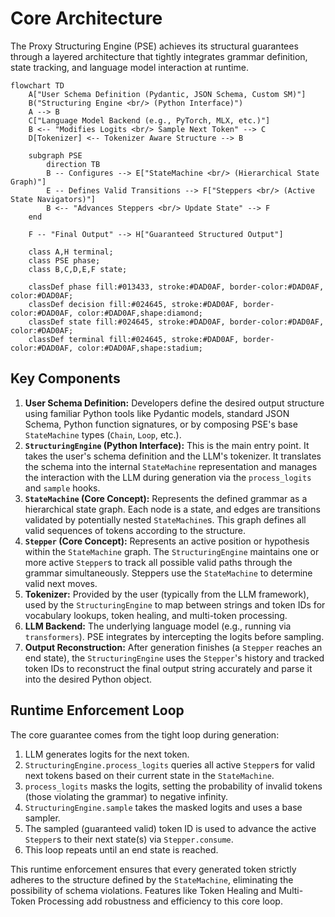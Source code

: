 # Core Architecture

The Proxy Structuring Engine (PSE) achieves its structural guarantees through a layered architecture that tightly integrates grammar definition, state tracking, and language model interaction at runtime.

```mermaid
flowchart TD
    A["User Schema Definition (Pydantic, JSON Schema, Custom SM)"]
    B("Structuring Engine <br/> (Python Interface)")
    A --> B
    C["Language Model Backend (e.g., PyTorch, MLX, etc.)"]
    B <-- "Modifies Logits <br/> Sample Next Token" --> C
    D[Tokenizer] <-- Tokenizer Aware Structure --> B

    subgraph PSE
        direction TB
        B -- Configures --> E["StateMachine <br/> (Hierarchical State Graph)"]
        E -- Defines Valid Transitions --> F["Steppers <br/> (Active State Navigators)"]
        B <-- "Advances Steppers <br/> Update State" --> F
    end

    F -- "Final Output" --> H["Guaranteed Structured Output"]

    class A,H terminal;
    class PSE phase;
    class B,C,D,E,F state;

    classDef phase fill:#013433, stroke:#DAD0AF, border-color:#DAD0AF, color:#DAD0AF;
    classDef decision fill:#024645, stroke:#DAD0AF, border-color:#DAD0AF, color:#DAD0AF,shape:diamond;
    classDef state fill:#024645, stroke:#DAD0AF, border-color:#DAD0AF, color:#DAD0AF;
    classDef terminal fill:#024645, stroke:#DAD0AF, border-color:#DAD0AF, color:#DAD0AF,shape:stadium;
```

## Key Components

1.  **User Schema Definition:** Developers define the desired output structure using familiar Python tools like Pydantic models, standard JSON Schema, Python function signatures, or by composing PSE's base `StateMachine` types (`Chain`, `Loop`, etc.).
2.  **`StructuringEngine` (Python Interface):** This is the main entry point. It takes the user's schema definition and the LLM's tokenizer. It translates the schema into the internal `StateMachine` representation and manages the interaction with the LLM during generation via the `process_logits` and `sample` hooks.
3.  **`StateMachine` (Core Concept):** Represents the defined grammar as a hierarchical state graph. Each node is a state, and edges are transitions validated by potentially nested `StateMachine`s. This graph defines all valid sequences of tokens according to the structure.
4.  **`Stepper` (Core Concept):** Represents an active position or hypothesis within the `StateMachine` graph. The `StructuringEngine` maintains one or more active `Stepper`s to track all possible valid paths through the grammar simultaneously. Steppers use the `StateMachine` to determine valid next moves.
5.  **Tokenizer:** Provided by the user (typically from the LLM framework), used by the `StructuringEngine` to map between strings and token IDs for vocabulary lookups, token healing, and multi-token processing.
6.  **LLM Backend:** The underlying language model (e.g., running via `transformers`). PSE integrates by intercepting the logits before sampling.
7.  **Output Reconstruction:** After generation finishes (a `Stepper` reaches an end state), the `StructuringEngine` uses the `Stepper`'s history and tracked token IDs to reconstruct the final output string accurately and parse it into the desired Python object.

## Runtime Enforcement Loop

The core guarantee comes from the tight loop during generation:

1.  LLM generates logits for the next token.
2.  `StructuringEngine.process_logits` queries all active `Stepper`s for valid next tokens based on their current state in the `StateMachine`.
3.  `process_logits` masks the logits, setting the probability of invalid tokens (those violating the grammar) to negative infinity.
4.  `StructuringEngine.sample` takes the masked logits and uses a base sampler.
5.  The sampled (guaranteed valid) token ID is used to advance the active `Stepper`s to their next state(s) via `Stepper.consume`.
6.  This loop repeats until an end state is reached.

This runtime enforcement ensures that every generated token strictly adheres to the structure defined by the `StateMachine`, eliminating the possibility of schema violations. Features like Token Healing and Multi-Token Processing add robustness and efficiency to this core loop.
